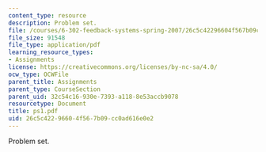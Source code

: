 ```yaml
---
content_type: resource
description: Problem set.
file: /courses/6-302-feedback-systems-spring-2007/26c5c42296604f567b09cc0ad616e0e2_ps1.pdf
file_size: 91548
file_type: application/pdf
learning_resource_types:
- Assignments
license: https://creativecommons.org/licenses/by-nc-sa/4.0/
ocw_type: OCWFile
parent_title: Assignments
parent_type: CourseSection
parent_uid: 32c54c16-930e-7393-a118-8e53accb9078
resourcetype: Document
title: ps1.pdf
uid: 26c5c422-9660-4f56-7b09-cc0ad616e0e2
---
```

Problem set.